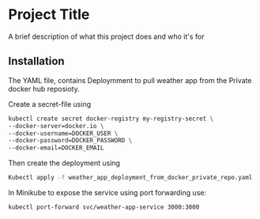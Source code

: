 
# Project Title

A brief description of what this project does and who it's for


## Installation

The YAML file, contains Deploymment to pull weather app from the Private docker hub reposioty. 

Create a secret-file using

```bash
kubectl create secret docker-registry my-registry-secret \
--docker-server=docker.io \
--docker-username=DOCKER_USER \
--docker-password=DOCKER_PASSWORD \
--docker-email=DOCKER_EMAIL
```

Then create the deployment using 
```bash
Kubectl apply -f weather_app_deployment_from_docker_private_repo.yaml
```


In Minikube to expose the service using port forwarding use: 
```bash
kubectl port-forward svc/weather-app-service 3000:3000
```

